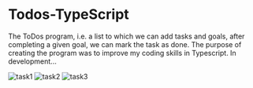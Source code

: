 
# Todos-TypeScript
The ToDos program, i.e. a list to which we can add tasks and goals, 
after completing a given goal, we can mark the task as done. The purpose of creating the program was to improve my coding skills in Typescript. In development...

![task1](https://user-images.githubusercontent.com/92488579/232859526-8d4654f2-cfed-4420-b7d2-3c4553359e57.png)
![task2](https://user-images.githubusercontent.com/92488579/232859531-729ebf61-c585-47c0-9943-063454f975ad.png)
![task3](https://user-images.githubusercontent.com/92488579/232859533-82ab1263-f637-4315-ad36-5b240d4665cf.png)
